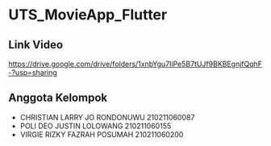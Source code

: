 # UTS_MovieApp_Flutter

## Link Video
https://drive.google.com/drive/folders/1xnbYgu7IiPe5B7tUJf9BKBEgnjfQqhF-?usp=sharing

## Anggota Kelompok
- CHRISTIAN LARRY JO RONDONUWU	210211060087
- POLI DEO JUSTIN LOLOWANG	210211060155
- VIRGIE RIZKY FAZRAH POSUMAH  	210211060200
